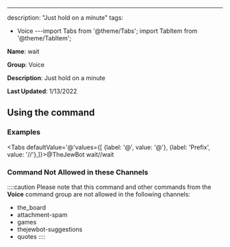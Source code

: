 ---
description: "Just hold on a minute"
tags:
  - Voice
---import Tabs from '@theme/Tabs';
import TabItem from '@theme/TabItem';

**Name**: wait

**Group**: Voice

**Description**: Just hold on a minute

**Last Updated**: 1/13/2022

## Using the command

### Examples
<Tabs defaultValue='@'values={[ {label: '@', value: '@'}, {label: 'Prefix', value: '//'},]}><TabItem value='@'>@TheJewBot wait</TabItem><TabItem value='//'>//wait</TabItem></Tabs>

### Command Not Allowed in these Channels
::::caution Please note that this command and other commands from the **Voice** command group are not allowed in the following channels:
- the_board
- attachment-spam
- games
- thejewbot-suggestions
- quotes
::::